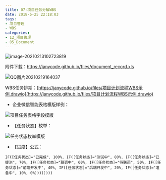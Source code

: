 ```yaml
---
title: 07-项目任务分解WBS
date: 2018-5-25 22:18:03
tags:
- 项目管理
- WBS
categories: 
- 12_项目管理
- 05_Document
---
```


![image-20210213102723819](https://jy-imgs.oss-cn-beijing.aliyuncs.com/img/20210213102724.png)

附件下载：https://janycode.github.io/files/document_record.xls



![QQ图片20210219164037](https://jy-imgs.oss-cn-beijing.aliyuncs.com/img/20210219164050.png)



WBS任务排期：[https://janycode.github.io/files/项目计划流程WBS示例.drawio](https://janycode.github.io/files/项目计划流程WBS示例.drawio)



* 企业微信智能表格模版样例：

![项目任务表格字段模版](https://jy-imgs.oss-cn-beijing.aliyuncs.com/img/20250218164958.png)

* 【任务状态】枚举：

![任务状态枚举模版](https://jy-imgs.oss-cn-beijing.aliyuncs.com/img/20250218165043.png)

* 【进度】公式：

```
IF([任务状态]="已完成", 100%, IF([任务状态]="测试中", 80%, IF([任务状态]="已提测", 70%, IF([任务状态]="联调中", 60%, IF([任务状态]="待联调", 50%, IF([任务状态]="前端开发中", 40%, IF([任务状态]="后端开发中", 20%, IF([任务状态]="准备中", 10%, 0%))))))))
```

